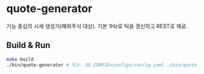 # quote-generator

기능 중심의 시세 생성기(해외주식 대상). 기본 1Hz로 틱을 갱신하고 REST로 제공.

## Build & Run

```bash
make build
./bin/quote-generator # 또는: QG_CONFIG=configs/config.yaml ./bin/quote-generator
```
